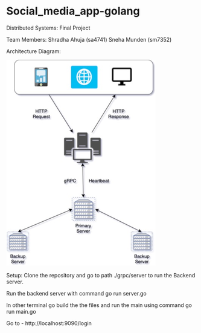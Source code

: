 # Social_media_app-golang
Distributed Systems: Final Project

Team Members:
Shradha Ahuja (sa4741)
Sneha Munden (sm7352)

Architecture Diagram:

![Screenshot](Arch.jpg)

Setup:
Clone the repository and go to path ./grpc/server to run the Backend server. 

Run the backend server with command go run server.go

In other terminal go build the the files and run the main using command go run main.go
  
Go to - http://localhost:9090/login








